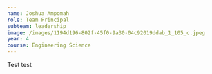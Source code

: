 ```yaml
---
name: Joshua Ampomah
role: Team Principal
subteam: leadership
image: /images/1194d196-802f-45f0-9a30-04c92019ddab_1_105_c.jpeg
year: 4
course: Engineering Science
---
```

Test test
